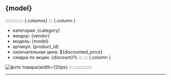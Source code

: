 ## {model}
:::::::::::::: {.columns}
::: {.column }
* категория: {category}
* вендор: {vendor}
* модель: {model}
* артикул: {product_id}
* окончательная цена: ${discounted_price}
* скидка по акции: {discount}%
:::
::: {.column }

![фото товара](pic/{product_id}.png){width=120px}
:::
::::::::::::::

* * * 
